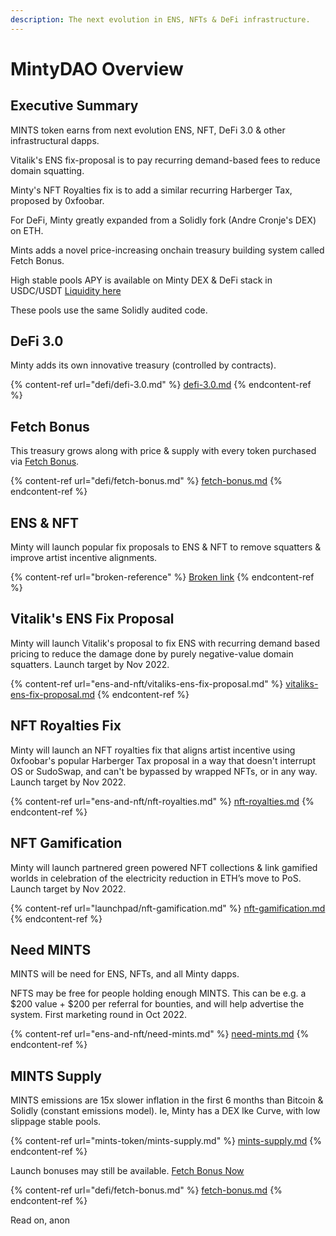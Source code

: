 ```yaml
---
description: The next evolution in ENS, NFTs & DeFi infrastructure.
---
```


# MintyDAO Overview

## **Executive Summary**

MINTS token earns from next evolution ENS, NFT, DeFi 3.0 & other infrastructural dapps.

Vitalik's ENS fix-proposal is to pay recurring demand-based fees to reduce domain squatting.

Minty's NFT Royalties fix is to add a similar recurring Harberger Tax, proposed by 0xfoobar.

For DeFi, Minty greatly expanded from a Solidly fork (Andre Cronje's DEX) on ETH.

Mints adds a novel price-increasing onchain treasury building system called Fetch Bonus.&#x20;

High stable pools APY is available on Minty DEX & DeFi stack in USDC/USDT [Liquidity here](https://mintydao.io/liquidity)

These pools use the same Solidly audited code.

## DeFi 3.0

Minty adds its own innovative treasury (controlled by contracts).

{% content-ref url="defi/defi-3.0.md" %}
[defi-3.0.md](defi/defi-3.0.md)
{% endcontent-ref %}

## Fetch Bonus

This treasury grows along with price & supply with every token purchased via [Fetch Bonus](https://mintydao.io/fetch).

{% content-ref url="defi/fetch-bonus.md" %}
[fetch-bonus.md](defi/fetch-bonus.md)
{% endcontent-ref %}

## ENS & NFT

Minty will launch popular fix proposals to ENS & NFT to remove squatters & improve artist incentive alignments.

{% content-ref url="broken-reference" %}
[Broken link](broken-reference)
{% endcontent-ref %}

## Vitalik's ENS Fix Proposal

Minty will launch Vitalik's proposal to fix ENS with recurring demand based pricing to reduce the damage done by purely negative-value domain squatters. Launch target by Nov 2022.

{% content-ref url="ens-and-nft/vitaliks-ens-fix-proposal.md" %}
[vitaliks-ens-fix-proposal.md](ens-and-nft/vitaliks-ens-fix-proposal.md)
{% endcontent-ref %}

## NFT Royalties Fix

Minty will launch an NFT royalties fix that aligns artist incentive using 0xfoobar's popular Harberger Tax proposal in a way that doesn't interrupt OS or SudoSwap, and can't be bypassed by wrapped NFTs, or in any way.  Launch target by Nov 2022.

{% content-ref url="ens-and-nft/nft-royalties.md" %}
[nft-royalties.md](ens-and-nft/nft-royalties.md)
{% endcontent-ref %}

## NFT Gamification

Minty will launch partnered green powered NFT collections & link gamified worlds in celebration of the electricity reduction in ETH’s move to PoS.  Launch target by Nov 2022.

{% content-ref url="launchpad/nft-gamification.md" %}
[nft-gamification.md](launchpad/nft-gamification.md)
{% endcontent-ref %}

## Need MINTS

MINTS will be need for ENS, NFTs, and all Minty dapps.

NFTS may be free for people holding enough MINTS. This can be e.g. a $200 value + $200 per referral for bounties, and will help advertise the system. First marketing round in Oct 2022.

{% content-ref url="ens-and-nft/need-mints.md" %}
[need-mints.md](ens-and-nft/need-mints.md)
{% endcontent-ref %}

## MINTS Supply

MINTS emissions are 15x slower inflation in the first 6 months than Bitcoin & Solidly (constant emissions model). Ie, Minty has a DEX lke Curve, with low slippage stable pools.

{% content-ref url="mints-token/mints-supply.md" %}
[mints-supply.md](mints-token/mints-supply.md)
{% endcontent-ref %}



Launch bonuses may still be available. [Fetch Bonus Now](https://mintydao.io/fetch)

{% content-ref url="defi/fetch-bonus.md" %}
[fetch-bonus.md](defi/fetch-bonus.md)
{% endcontent-ref %}

Read on, anon
